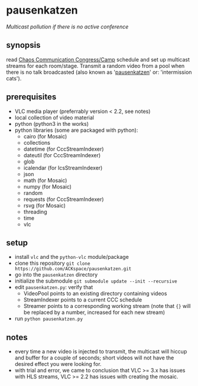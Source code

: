 # pausenkatzen
*Multicast pollution if there is no active conference*

## synopsis
read [Chaos Communication Congress/Camp](https://streaming.media.ccc.de) schedule and set up multicast streams for each room/stage.  Transmit a random video from a pool when there is no talk broadcasted (also known as '[pausenkatzen](https://www.youtube.com/watch?v=kg2fwlFsZss)' or: 'intermission cats').

## prerequisites
* VLC media player (preferrably version < 2.2, see notes)
* local collection of video material
* python (python3 in the works)
* python libraries (some are packaged with python):
  * cairo (for Mosaic)
  * collections
  * datetime (for CccStreamIndexer)
  * dateutil (for CccStreamIndexer)
  * glob
  * icalendar (for IcsStreamIndexer)
  * json
  * math (for Mosaic)
  * numpy (for Mosaic)
  * random
  * requests (for CccStreamIndexer)
  * rsvg (for Mosaic)
  * threading
  * time
  * vlc

## setup
* install `vlc` and the `python-vlc` module/package
* clone this repository `git clone https://github.com/ACKspace/pausenkatzen.git`
* go into the `pausenkatzen` directory
* initialize the submodule `git submodule update --init --recursive`
* edit `pausenkatzen.py`: verify that
  * VideoPool points to an existing directory containing videos
  * StreamIndexer points to a current CCC schedule
  * Streamer points to a corresponding working stream (note that `{}` will be replaced by a number, increased for each new stream)
* run `python pausenkatzen.py`

## notes
* every time a new video is injected to transmit, the multicast will hiccup and buffer for a couple of seconds; short videos will not have the desired effect you were looking for.
* with trial and error, we came to conclusion that VLC >= 3.x has issues with HLS streams, VLC >= 2.2 has issues with creating the mosaic.
